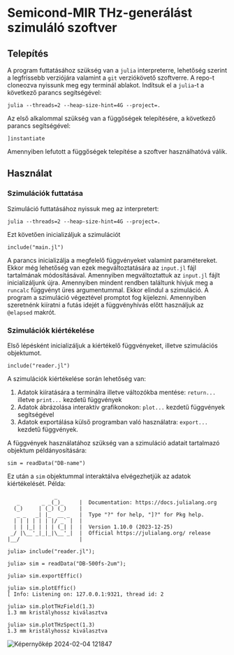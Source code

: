 # Semicond-MIR THz-generálást szimuláló szoftver
## Telepítés
A program futtatásához szükség van a ```julia``` interpreterre, lehetőség szerint a legfrissebb verziójára valamint a ```git``` verziókövető szoftverre. A repo-t cloneozva nyissunk meg egy terminál ablakot. Indítsuk el a ```julia```-t a következő parancs segítségével:
```
julia --threads=2 --heap-size-hint=4G --project=.
```
Az első alkalommal szükség van a függőségek telepítésére, a következő parancs segítségével:
```
]instantiate
```
Amennyiben lefutott a függőségek telepítése a szoftver használhatóvá válik.
## Használat
### Szimulációk futtatása
Szimuláció futtatásához nyissuk meg az interpretert:
```
julia --threads=2 --heap-size-hint=4G --project=.
```
Ezt követően inicializáljuk a szimulációt
```
include("main.jl")
```
A parancs inicializálja a megfelelő függvényeket valamint paramétereket. Ekkor még lehetőség van ezek megváltoztatására az ```input.jl``` fájl tartalmának módosításával. Amennyiben megváltoztattuk az ```input.jl``` fájlt inicializáljunk újra.
Amennyiben mindent rendben találtunk hívjuk meg a ```runcalc``` függvényt üres argumentummal. Ekkor elindul a szimuláció. A program a szimuláció végeztével promptot fog kijelezni. Amennyiben szeretnénk kiíratni a futás idejét a függvényhívás előtt használjuk az ```@elapsed``` makrót.

### Szimulációk kiértékelése
Első lépésként inicializáljuk a kiértékelő függvényeket, illetve szimulációs objektumot.
```
include("reader.jl")
```
A szimulációk kiértékelése során lehetőség van:
1. Adatok kiíratására a terminálra illetve változókba mentése: ```return...``` illetve ```print...``` kezdetű függvények
2. Adatok ábrázolása interaktív grafikonokon: ```plot...``` kezdetű függvények segítségével
3. Adatok exportálása külső programban való használatra: ```export...``` kezdetű függvények.

A függvények használatához szükség van a szimuláció adatait tartalmazó objektum példányosítására:
```
sim = readData("DB-name")
```
Ez után a ```sim``` objektummal interaktálva elvégezhetjük az adatok kiértékelését.
Példa:
```
               _
   _       _ _(_)_     |  Documentation: https://docs.julialang.org
  (_)     | (_) (_)    |
   _ _   _| |_  __ _   |  Type "?" for help, "]?" for Pkg help.
  | | | | | | |/ _` |  |
  | | |_| | | | (_| |  |  Version 1.10.0 (2023-12-25)
 _/ |\__'_|_|_|\__'_|  |  Official https://julialang.org/ release
|__/                   |

julia> include("reader.jl");

julia> sim = readData("DB-500fs-2um");

julia> sim.exportEffic()

julia> sim.plotEffic()
[ Info: Listening on: 127.0.0.1:9321, thread id: 2

julia> sim.plotTHzField(1.3)
1.3 mm kristályhossz kiválasztva

julia> sim.plotTHzSpect(1.3)
1.3 mm kristályhossz kiválasztva
```
![Képernyőkép 2024-02-04 121847](https://github.com/illes-gergo/semicond-mir/assets/79720047/5dae1d19-7faf-48aa-99fa-5f9117fc8d57)
